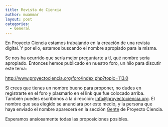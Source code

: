 ```yaml
---
title: Revista de Ciencia
author: muammar
layout: post
categories:
  - General
---
```

En Proyecto Ciencia estamos trabajando en la creación de una revista digital. Y por ello, estamos buscando el nombre apropiado para la misma.

Se nos ha ocurrido que sería mejor preguntarte a tí, qué nombre sería apropiado. Entonces hemos publicado en nuestro foro, un hilo para discutir este tema:

<a href="http://www.proyectociencia.org/foro/index.php?topic=113.0" target="_blank">http://www.proyectociencia.org/foro/index.php?topic=113.0</a>

Si crees que tienes un nombre bueno para proponer, no dudes en registrarte en el foro y plasmarlo en el link que fue colocado arriba. También puedes escribirnos a la dirección: <info@proyectociencia.org>. El nombre que sea elegido se anunciará por este medio, y la persona que haya enviado el nombre aparecerá en la sección <a href="http://proyectociencia.org/index.php/gente" target="_blank">Gente</a> de Proyecto Ciencia.

Esperamos ansiosamente todas las proposiciones posibles.
